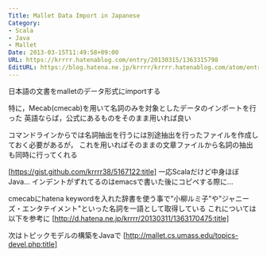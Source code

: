 ```yaml
---
Title: Mallet Data Import in Japanese
Category:
- Scala
- Java
- Mallet
Date: 2013-03-15T11:49:58+09:00
URL: https://krrrr.hatenablog.com/entry/20130315/1363315798
EditURL: https://blog.hatena.ne.jp/krrrr/krrrr.hatenablog.com/atom/entry/11696248318756262896
---
```


日本語の文書をmalletのデータ形式にimportする

特に，Mecab(cmecab)を用いて名詞のみを対象としたデータのインポートを行った
英語ならば，公式にあるものをそのまま用いれば良い

コマンドラインからでは名詞抽出を行うには別途抽出を行ったファイルを作成しておく必要があるが，
これを用いればそのままの文章ファイルから名詞の抽出も同時に行ってくれる

[https://gist.github.com/krrrr38/5167122:title]
一応Scalaだけど中身ほぼJava...
インデントがずれてるのはemacsで書いた後にコピペする際に...

cmecabにhatena keywordを入れた辞書を使う事で"小柳ルミ子"や"ジャニーズ・エンタテイメント"といった名詞を一語として取得している
これについては以下を参考に
[http://d.hatena.ne.jp/krrrr/20130311/1363170475:title]

次はトピックモデルの構築をJavaで
[http://mallet.cs.umass.edu/topics-devel.php:title]

